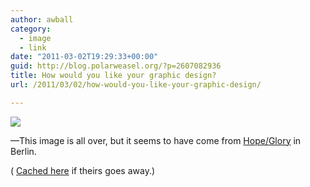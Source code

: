 ```yaml
---
author: awball
category:
  - image
  - link
date: "2011-03-02T19:29:33+00:00"
guid: http://blog.polarweasel.org/?p=2607082936
title: How would you like your graphic design?
url: /2011/03/02/how-would-you-like-your-graphic-design/

---
```

![](http://blog.hopeglory.com/wp-content/uploads/2011/02/gfx.jpg)

—This image is all over, but it seems to have come from [Hope/Glory](http://blog.hopeglory.com/how-would-you-like-your-graphic-design/) in Berlin.

( [Cached here](http://polarweasel.org/images/graphic-design-venn-hope-glory.jpg) if theirs goes away.)
